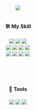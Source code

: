 <div align="center">
    <img src="https://capsule-render.vercel.app/api?type=slice&color=auto&height=130&section=header&text=MinKyu%20Ji&fontAlign=80&fontAlignY=35&desc=BackEnd_Developer&descAlign=80&fontSize=55" />    
</div>

<div align="center">
    <br/>
    <h3>🛠️ My Skill<h3/>
      <img src="https://img.shields.io/badge/Java-007396?style=for-the-badge&logo=Java&logoColor=white"> 
      <img src="https://img.shields.io/badge/Spring Boot-6DB33F?style=for-the-badge&logo=spring boot&logoColor=white"> 
      <img src="https://img.shields.io/badge/mysql-4479A1?style=for-the-badge&logo=mysql&logoColor=white"> 
      <br/>
      <img src="https://img.shields.io/badge/Amazon AWS-232F3E?style=for-the-badge&logo=amazon aws&logoColor=white"> 
      <img src="https://img.shields.io/badge/Amazon EC2-FF9900?style=for-the-badge&logo=amazon ec2&logoColor=white"> 
      <img src="https://img.shields.io/badge/Amazon rds-527FFF?style=for-the-badge&logo=amazon rds&logoColor=white">
      <img src="https://img.shields.io/badge/amazons3-569A31?style=for-the-badge&logo=amazons3&logoColor=white">
      <br/>
      <img src="https://img.shields.io/badge/docker-2496ED?style=for-the-badge&logo=docker&logoColor=white">
      <img src="https://img.shields.io/badge/Git-F05032?style=for-the-badge&logo=git&logoColor=white">
      <img src="https://img.shields.io/badge/GitHub-181717?style=for-the-badge&logo=github&logoColor=white">
      <img src="https://img.shields.io/badge/githubactions-2088FF?style=for-the-badge&logo=githubactions&logoColor=white">
</div>

<br/>
<br/>

<div align="center">
    <br/>
    <h3>🎳 Tools<h3/>
      <img src="https://img.shields.io/badge/Notion-000000?style=for-the-badge&logo=notion&logoColor=white">
      <img src="https://img.shields.io/badge/discord-333333?style=for-the-badge&logo=discord&logoColor=white">
      <img src="https://img.shields.io/badge/slack-4A154B?style=for-the-badge&logo=slack&logoColor=white">
</div>
